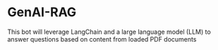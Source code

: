 # GenAI-RAG
This bot will leverage LangChain and a large language model (LLM) to answer questions based on content from loaded PDF documents
